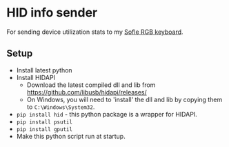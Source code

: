 # HID info sender

For sending device utilization stats to my [Sofle RGB keyboard]().

## Setup

- Install latest python
- Install HIDAPI
  - Download the latest compiled dll and lib from https://github.com/libusb/hidapi/releases/
  - On Windows, you will need to 'install' the dll and lib by copying them to `C:\Windows\System32`.
- `pip install hid` - this python package is a wrapper for HIDAPI.
- `pip install psutil`
- `pip install gputil`
- Make this python script run at startup.
